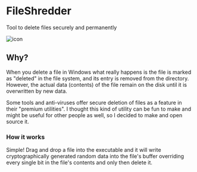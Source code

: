 # FileShredder
Tool to delete files securely and permanently

![icon](https://github.com/user-attachments/assets/0020a884-f183-4ca7-b337-7d0fd5ac51bc)

## Why?
When you delete a file in Windows what really happens is the file is marked as "deleted" in the file system, and its entry is removed from the directory. However, the actual data (contents) of the file remain on the disk until it is overwritten by new data.

Some tools and anti-viruses offer secure deletion of files as a feature in their "premium utilities". I thought
this kind of utility can be fun to make and might be useful for other people as well, so I decided to make and
open source it.

### How it works
Simple! Drag and drop a file into the executable and it will write cryptographically generated random data
into the file's buffer overriding every single bit in the file's contents and only then delete it.
